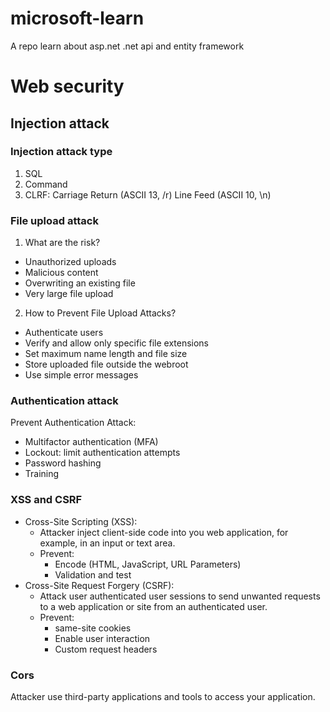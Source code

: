 # microsoft-learn
A repo learn about asp.net .net api and entity framework 

# Web security

## Injection attack

### Injection attack type
1. SQL
2. Command
3. CLRF: Carriage Return (ASCII 13, /r) Line Feed (ASCII 10, \n)

### File upload attack

1. What are the risk?

- Unauthorized uploads
- Malicious content
- Overwriting an existing file
- Very large file upload

2. How to Prevent File Upload Attacks?

- Authenticate users
- Verify and allow only specific file extensions
- Set maximum name length and file size
- Store uploaded file outside the webroot
- Use simple error messages

### Authentication attack

Prevent Authentication Attack:
- Multifactor authentication (MFA)
- Lockout: limit authentication attempts
- Password hashing
- Training

### XSS and CSRF

- Cross-Site Scripting (XSS): 
  - Attacker inject client-side code into you web application, for example, in an input or text area.
  - Prevent: 
    -  Encode (HTML, JavaScript, URL Parameters)
    -  Validation and test
- Cross-Site Request Forgery (CSRF):
  - Attack user authenticated user sessions to send unwanted requests to a web application or site from an authenticated user.
  - Prevent: 
    - same-site cookies
    - Enable user interaction
    - Custom request headers

### Cors

Attacker use third-party applications and tools to access your application.
